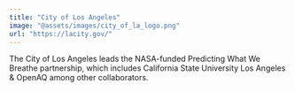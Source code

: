 ```yaml
---
title: "City of Los Angeles"
image: "@assets/images/city_of_la_logo.png"
url: "https://lacity.gov/"
---
```


The City of Los Angeles leads the NASA-funded Predicting What We Breathe
partnership, which includes California State University Los Angeles & OpenAQ
among other collaborators.
